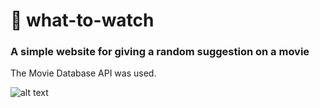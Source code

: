 # :owl:	what-to-watch

### A simple website for giving a random suggestion on a movie

The Movie Database API was used.

![alt text](https://github.com/117d/what-to-watch/main/screenshot.jpeg)
